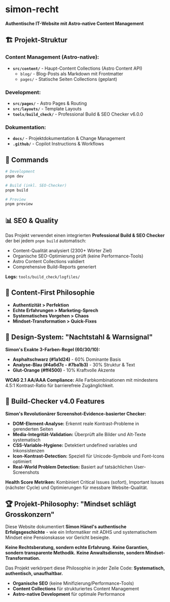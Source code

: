 # simon-recht

**Authentische IT-Website mit Astro-native Content Management**

## 🏗️ Projekt-Struktur

### **Content Management (Astro-native):**

- **`src/content/`** - Haupt-Content Collections (Astro Content API)
  - `blog/` - Blog-Posts als Markdown mit Frontmatter
  - `pages/` - Statische Seiten Collections (geplant)

### **Development:**

- **`src/pages/`** - Astro Pages & Routing
- **`src/layouts/`** - Template Layouts
- **`tools/build_check/`** - Professional Build & SEO Checker v6.0.0

### **Dokumentation:**

- **`docs/`** - Projektdokumentation & Change Management
- **`.github/`** - Copilot Instructions & Workflows

## 🚀 Commands

```bash
# Development
pnpm dev

# Build (inkl. SEO-Checker)
pnpm build

# Preview
pnpm preview
```

## 📊 SEO & Quality

Das Projekt verwendet einen integrierten **Professional Build & SEO Checker** der bei jedem `pnpm build` automatisch:

- Content-Qualität analysiert (2300+ Wörter Ziel)
- Organische SEO-Optimierung prüft (keine Performance-Tools)
- Astro Content Collections validiert
- Comprehensive Build-Reports generiert

**Logs:** `tools/build_check/logfiles/`

## 🎯 Content-First Philosophie

- **Authentizität > Perfektion**
- **Echte Erfahrungen > Marketing-Sprech**  
- **Systematisches Vorgehen > Chaos**
- **Mindset-Transformation > Quick-Fixes**

## 🎨 Design-System: "Nachtstahl & Warnsignal"

**Simon's Exakte 3-Farben-Regel (60/30/10):**

- **Asphaltschwarz (#1a1d24)** - 60% Dominante Basis
- **Analyse-Blau (#4a6d7c - #7ba1b3)** - 30% Struktur & Text  
- **Glut-Orange (#ff4500)** - 10% Kraftvolle Akzente

**WCAG 2.1 AA/AAA Compliance:** Alle Farbkombinationen mit mindestens 4.5:1 Kontrast-Ratio für barrierefreie Zugänglichkeit.

## 🚀 Build-Checker v4.0 Features

**Simon's Revolutionärer Screenshot-Evidence-basierter Checker:**

- **DOM-Element-Analyse:** Erkennt reale Kontrast-Probleme in gerenderten Seiten
- **Media-Integrität-Validation:** Überprüft alle Bilder und Alt-Texte systematisch  
- **CSS-Variable-Hygiene:** Detektiert undefined variables und Inkonsistenzen
- **Icon-Kontrast-Detection:** Speziell für Unicode-Symbole und Font-Icons optimiert
- **Real-World Problem Detection:** Basiert auf tatsächlichen User-Screenshots

**Health Score Metriken:** Kombiniert Critical Issues (sofort), Important Issues (nächster Cycle) und Optimierungen für messbare Website-Qualität.

## 🏆 Projekt-Philosophy: "Mindset schlägt Grosskonzern"

Diese Website dokumentiert **Simon Hänel's authentische Erfolgsgeschichte** - wie ein Informatiker mit ADHS und systematischem Mindset eine Pensionskasse vor Gericht besiegte.

**Keine Rechtsberatung, sondern echte Erfahrung.**
**Keine Garantien, sondern transparente Methodik.**
**Keine Anwaltsdienste, sondern Mindset-Transformation.**

Das Projekt verkörpert diese Philosophie in jeder Zeile Code: **Systematisch, authentisch, unaufhaltbar.**
- **Organische SEO** (keine Minifizierung/Performance-Tools)
- **Content Collections** für strukturiertes Content Management
- **Astro-native Development** für optimale Performance
